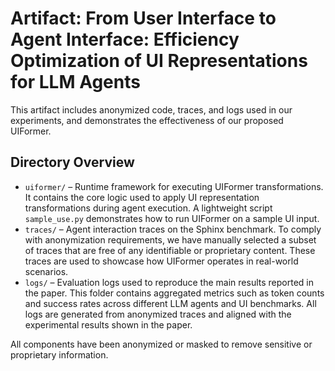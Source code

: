 # Artifact: From User Interface to Agent Interface: Efficiency Optimization of UI Representations for LLM Agents

This artifact includes anonymized code, traces, and logs used in our experiments, and demonstrates the effectiveness of our proposed UIFormer.

## Directory Overview

- `uiformer/` – Runtime framework for executing UIFormer transformations.
It contains the core logic used to apply UI representation transformations during agent execution.
A lightweight script `sample_use.py` demonstrates how to run UIFormer on a sample UI input. 
- `traces/` – Agent interaction traces on the Sphinx benchmark.
To comply with anonymization requirements, we have manually selected a subset of traces that are free of any identifiable or proprietary content.
These traces are used to showcase how UIFormer operates in real-world scenarios.
- `logs/` – Evaluation logs used to reproduce the main results reported in the paper.
This folder contains aggregated metrics such as token counts and success rates across different LLM agents and UI benchmarks.
All logs are generated from anonymized traces and aligned with the experimental results shown in the paper.

All components have been anonymized or masked to remove sensitive or proprietary information.